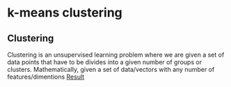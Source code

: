 # k-means clustering

## Clustering
 
Clustering is an unsupervised learning problem where we are given a set of data points that have to be divides into a given number of groups or clusters. Mathematically, given a set of data/vectors with any number of features/dimentions 
[Result](Result.png)